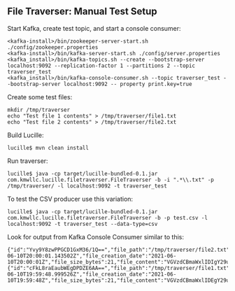 ## File Traverser: Manual Test Setup

Start Kafka, create test topic, and start a console consumer:

    <kafka-install>/bin/zookeeper-server-start.sh ./config/zookeeper.properties
    <kafka-install>/bin/kafka-server-start.sh ./config/server.properties
    <kafka_install>/bin/kafka-topics.sh --create --bootstrap-server localhost:9092 --replication-factor 1 --partitions 2 --topic traverser_test
    <kafka_install>/bin/kafka-console-consumer.sh --topic traverser_test --bootstrap-server localhost:9092 -- property print.key=true


Create some test files:

    mkdir /tmp/traverser
    echo "Test file 1 contents" > /tmp/traverser/file1.txt
    echo "Test file 2 contents" > /tmp/traverser/file2.txt

Build Lucille:

    lucille$ mvn clean install


Run traverser:

    lucille$ java -cp target/lucille-bundled-0.1.jar com.kmwllc.lucille.filetraverser.FileTraverser -b -i ".*\\.txt" -p /tmp/traverser/ -l localhost:9092 -t traverser_test

To test the CSV producer use this variation:

    lucille$ java -cp target/lucille-bundled-0.1.jar com.kmwllc.lucille.filetraverser.FileTraverser -b -p test.csv -l localhost:9092 -t traverser_test --data-type=csv

Look for output from Kafka Console Consumer similar to this:

    {"id":"Yvy9Y8zwPPGCD1GxM36/1Q==","file_path":"/tmp/traverser/file2.txt","file_modification_date":"2021-06-10T20:00:01.143502Z","file_creation_date":"2021-06-10T20:00:01Z","file_size_bytes":21,"file_content":"VGVzdCBmaWxlIDIgY29udGVudHMK"}
    {"id":"cFkL8raEaubWEgDPDZE6AA==","file_path":"/tmp/traverser/file1.txt","file_modification_date":"2021-06-10T19:59:48.999526Z","file_creation_date":"2021-06-10T19:59:48Z","file_size_bytes":21,"file_content":"VGVzdCBmaWxlIDEgY29udGVudHMK"}

